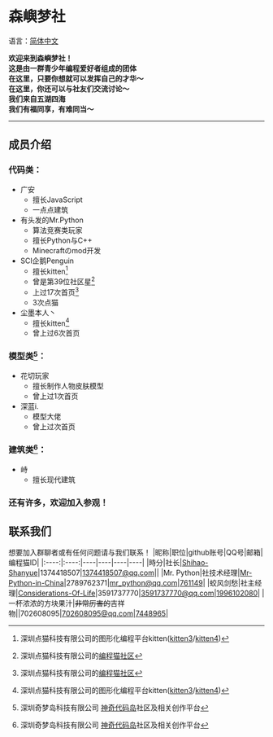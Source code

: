# 森嶼梦社
语言：[简体中文](https://github.com/Senyudream-Team/.github/blob/main/README.md)  

**欢迎来到森嶼梦社！**  
**这是由一群青少年编程爱好者组成的团体**  
**在这里，只要你想就可以发挥自己的才华～**  
**在这里，你还可以与社友们交流讨论～**  
**我们来自五湖四海**  
**我们有福同享，有难同当～**  
***

## 成员介绍  

### 代码类：
- 广安
  - 擅长JavaScript
  - 一点点建筑
- 有头发的Mr.Python
  - 算法竞赛类玩家
  - 擅长Python与C++
  - Minecraftのmod开发
- SCI企鹅Penguin
  - 擅长kitten[^kitten]
  - 曾是第39位社区星[^shequ]
  - 上过17次首页[^shequ]
  - 3次点猫
- 尘墨本人丶
  - 擅长kitten[^kitten]
  - 曾上过6次首页
  
### 模型类[^box3]：
- 花切玩家
  - 擅长制作人物皮肤模型
  - 曾上过1次首页
- 深蓝i.
  - 模型大佬
  - 曾上过次首页
 
### 建筑类[^box3]：
- 峙
  - 擅长现代建筑
  
### 还有许多，欢迎加入参观！
[^kitten]: 深圳点猫科技有限公司的图形化编程平台kitten([kitten3](kitten.codemao.cn)/[kitten4](kitten4.codemao.cn))  
[^shequ]: 深圳点猫科技有限公司的[编程猫社区](shequ.codemao.cn)  
[^box3]: 深圳奇梦岛科技有限公司 [神奇代码岛](box3.codemao.cn)社区及相关创作平台

## 联系我们
想要加入群聊者或有任何问题请与我们联系！
|昵称|职位|github账号|QQ号|邮箱|编程猫ID|
|:----:|:----:|----|----|----|----|
|時分|社长|[Shihao-Shanyue](https://github.com/Shihao-Shanyue)|1374418507|1374418507@qq.com||
|Mr. Python|社技术经理|[Mr-Python-in-China](https://github.com/Mr-Python-in-China)|2789762371|mr_python@qq.com|[761149](https://shequ.codemao.cn/user/761149)|
|蛟风剑愁|社主经理|[Considerations-Of-Life](https://github.com/Considerations-Of-Life)|3591737770|3591737770@qq.com|[1996102080](https://shequ.codemao.cn/user/1996102080)|
|一杯浓浓的方块果汁|~~非常厉害的~~吉祥物||702608095|702608095@qq.com|[7448965](https://shequ.codemao.cn/user/7448965)|
